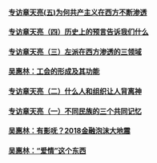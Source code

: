 #### [专访章天亮(五)为何共产主义在西方不断渗透](../pages/nsc423/n10083620.md?t=11091102)
#### [专访章天亮（四）历史上的预言告诉我们什么](../pages/nsc423/n10083606.md?t=11091102)
#### [专访章天亮（三）左派在西方渗透的三领域](../pages/nsc423/n10081115.md?t=11091102)
#### [吴惠林：工会的形成及其功能](../pages/nsc423/n10080633.md?t=11091102)
#### [专访章天亮（二）什么人和组织让人背离神](../pages/nsc423/n10076637.md?t=11091102)
#### [专访章天亮（一）不同民族的三个共同记忆](../pages/nsc423/n10074188.md?t=11091102)
#### [吴惠林：有影呒？2018金融泡沫大地震](../pages/nsc423/n10040534.md?t=11091102)
#### [吴惠林：“爱情”这个东西](../pages/nsc423/n10019423.md?t=11091102)

